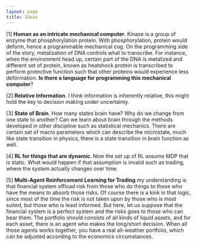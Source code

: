 ```yaml
---
layout: page
title: Ideas
---
```


[1] **Human as an intricate mechanical computer**. Kinase is a group of enzyme that phosphorylation protein. With phosphorylation, protein would deform,  hence a programmable mechanical cog. On the programming side of the story, metalization of DNA controls what to transcribe. For instance, when the environment head up, certain part of the DNA is metalized and different set of protein, known as heatshock protein is transcribed to perform protective function such that other proteins would experience less deformation. **Is there a language for programming this mechanical computer**?

[2] **Relative Information**. I think information is inherently relative, this might hold the key to decision making under uncertainty.

[3] **State of Brain**. How many states brain have? Why do we change from one state to another? Can we learn about brain through the methods developed in other discipline such as statistical mechanics. There are certain set of macro parameters which can describe the microstate, much like state transition in physics, there is a state transition in brain function as well.

[4] **RL for things that are dynamic**. Now the set up of RL assume MDP that is static. What would happen if that assumption is invalid such as trading, where the system actually changes over time.  

[5] **Multi-Agent Reinforcement Learning for Trading** my understanding is that financial system offload risk from those who do things to those who have the means to absorb those risks. Of course there is a kink in that logic, since most of the time the risk is not taken upon by those who is most suited, but those who is least informed. But here, let us suppose that the financial system is a perfect system and the risks goes to those who can bear them. The portfolio should consists of all kinds of liquid assets, and for each asset, there is an agent who makes the long/short decision. When all those agents works together, you have a real all-weather portfolio, which can be adjusted according to the economics circumstances.
